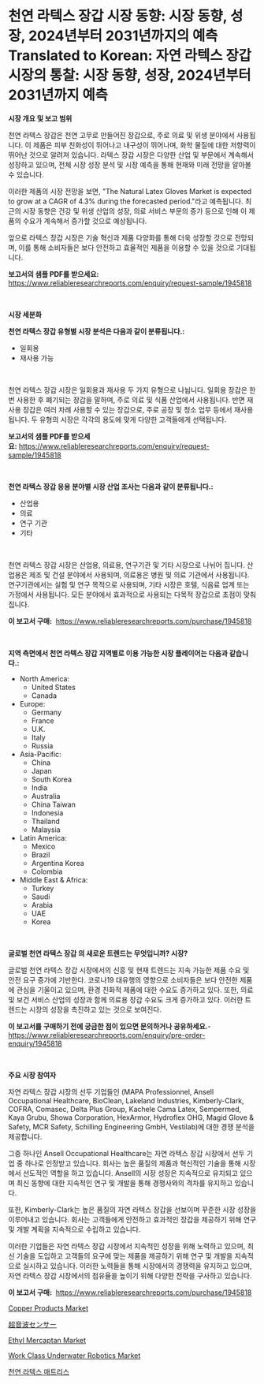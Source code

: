 <p><h1>천연 라텍스 장갑 시장 동향: 시장 동향, 성장, 2024년부터 2031년까지의 예측Translated to Korean: 자연 라텍스 장갑 시장의 통찰: 시장 동향, 성장, 2024년부터 2031년까지 예측</h1></p><p><strong>시장 개요 및 보고 범위</strong></p>
<p><p>천연 라텍스 장갑은 천연 고무로 만들어진 장갑으로, 주로 의료 및 위생 분야에서 사용됩니다. 이 제품은 피부 친화성이 뛰어나고 내구성이 뛰어나며, 화학 물질에 대한 저항력이 뛰어난 것으로 알려져 있습니다. 라텍스 장갑 시장은 다양한 산업 및 부문에서 계속해서 성장하고 있으며, 전체 시장 성장 분석 및 시장 예측을 통해 현재와 미래 전망을 알아볼 수 있습니다. </p><p>이러한 제품의 시장 전망을 보면, "The Natural Latex Gloves Market is expected to grow at a CAGR of 4.3% during the forecasted period."라고 예측됩니다. 최근의 시장 동향은 건강 및 위생 산업의 성장, 의료 서비스 부문의 증가 등으로 인해 이 제품의 수요가 계속해서 증가할 것으로 예상됩니다. </p><p>앞으로 라텍스 장갑 시장은 기술 혁신과 제품 다양화를 통해 더욱 성장할 것으로 전망되며, 이를 통해 소비자들은 보다 안전하고 효율적인 제품을 이용할 수 있을 것으로 기대됩니다.</p></p>
<p><strong>보고서의 샘플 PDF를 받으세요:</strong> <a href="https://www.reliableresearchreports.com/enquiry/request-sample/1945818">https://www.reliableresearchreports.com/enquiry/request-sample/1945818</a></p>
<p>&nbsp;</p>
<p><strong>시장 세분화</strong></p>
<p><strong>천연 라텍스 장갑 유형별 시장 분석은 다음과 같이 분류됩니다.:</strong></p>
<p><ul><li>일회용</li><li>재사용 가능</li></ul></p>
<p>&nbsp;</p>
<p><p>천연 라텍스 장갑 시장은 일회용과 재사용 두 가지 유형으로 나뉩니다. 일회용 장갑은 한 번 사용한 후 폐기되는 장갑을 말하며, 주로 의료 및 식품 산업에서 사용됩니다. 반면 재사용 장갑은 여러 차례 사용할 수 있는 장갑으로, 주로 공장 및 청소 업무 등에서 재사용됩니다. 두 유형의 시장은 각각의 용도에 맞게 다양한 고객들에게 선택됩니다.</p></p>
<p><strong>보고서의 샘플 PDF를 받으세요:</strong>&nbsp;<a href="https://www.reliableresearchreports.com/enquiry/request-sample/1945818">https://www.reliableresearchreports.com/enquiry/request-sample/1945818</a></p>
<p>&nbsp;</p>
<p><strong> 천연 라텍스 장갑 응용 분야별 시장 산업 조사는 다음과 같이 분류됩니다.:</strong></p>
<p><ul><li>산업용</li><li>의료</li><li>연구 기관</li><li>기타</li></ul></p>
<p>&nbsp;</p>
<p><p>천연 라텍스 장갑 시장은 산업용, 의료용, 연구기관 및 기타 시장으로 나뉘어 집니다. 산업용은 제조 및 건설 분야에서 사용되며, 의료용은 병원 및 의료 기관에서 사용됩니다. 연구기관에서는 실험 및 연구 목적으로 사용되며, 기타 시장은 호텔, 식음료 업계 또는 가정에서 사용됩니다. 모든 분야에서 효과적으로 사용되는 다목적 장갑으로 초점이 맞춰집니다.</p></p>
<p><strong>이 보고서 구매:</strong>&nbsp; <a href="https://www.reliableresearchreports.com/purchase/1945818">https://www.reliableresearchreports.com/purchase/1945818</a></p>
<p>&nbsp;</p>
<p><strong>지역 측면에서 천연 라텍스 장갑 지역별로 이용 가능한 시장 플레이어는 다음과 같습니다.:</strong></p>
<p><ul>
    <li>
        North America:
        <ul>
            <li>United States</li>
            <li>Canada</li>
        </ul>
    </li>
    <li>
        Europe:
        <ul>
            <li>Germany</li>
            <li>France</li>
            <li>U.K.</li>
            <li>Italy</li>
            <li>Russia</li>
        </ul>
    </li>
    <li>
        Asia-Pacific:
        <ul>
            <li>China</li>
            <li>Japan</li>
            <li>South Korea</li>
            <li>India</li>
            <li>Australia</li>
            <li>China Taiwan</li>
            <li>Indonesia</li>
            <li>Thailand</li>
            <li>Malaysia</li>
        </ul>
    </li>
    <li>
        Latin America:
        <ul>
            <li>Mexico</li>
            <li>Brazil</li>
            <li>Argentina Korea</li>
            <li>Colombia</li>
        </ul>
    </li>
    <li>
        Middle East & Africa:
        <ul>
            <li>Turkey</li>
            <li>Saudi</li>
            <li>Arabia</li>
            <li>UAE</li>
            <li>Korea</li>
        </ul>
    </li>
    </ul></p>
<p>&nbsp;</p>
<p><strong>글로벌 천연 라텍스 장갑 의 새로운 트렌드는 무엇입니까? 시장?</strong></p>
<p><p>글로벌 천연 라텍스 장갑 시장에서의 신흥 및 현재 트렌드는 지속 가능한 제품 수요 및 안전 요구 증가에 기반한다. 코로나19 대유행의 영향으로 소비자들은 보다 안전한 제품에 관심을 기울이고 있으며, 환경 친화적 제품에 대한 수요도 증가하고 있다. 또한, 의료 및 보건 서비스 산업의 성장과 함께 의료용 장갑 수요도 크게 증가하고 있다. 이러한 트렌드는 시장의 성장을 촉진하고 있는 것으로 보여진다.</p></p>
<p><strong>이 보고서를 구매하기 전에 궁금한 점이 있으면 문의하거나 공유하세요.</strong>- <a href="https://www.reliableresearchreports.com/enquiry/pre-order-enquiry/1945818">https://www.reliableresearchreports.com/enquiry/pre-order-enquiry/1945818</a></p>
<p>&nbsp;</p>
<p><strong>주요 시장 참여자</strong></p>
<p><p>자연 라텍스 장갑 시장의 선두 기업들인 (MAPA Professionnel, Ansell Occupational Healthcare, BioClean, Lakeland Industries, Kimberly-Clark, COFRA, Comasec, Delta Plus Group, Kachele Cama Latex, Sempermed, Kaya Grubu, Showa Corporation, HexArmor, Hydroflex OHG, Magid Glove & Safety, MCR Safety, Schilling Engineering GmbH, Vestilab)에 대한 경쟁 분석을 제공합니다.</p><p>그중 하나인 Ansell Occupational Healthcare는 자연 라텍스 장갑 시장에서 선두 기업 중 하나로 인정받고 있습니다. 회사는 높은 품질의 제품과 혁신적인 기술을 통해 시장에서 선도적인 역할을 하고 있습니다. Ansell의 시장 성장은 지속적으로 유지되고 있으며 최신 동향에 대한 지속적인 연구 및 개발을 통해 경쟁사와의 격차를 유지하고 있습니다.</p><p>또한, Kimberly-Clark는 높은 품질의 자연 라텍스 장갑을 선보이며 꾸준한 시장 성장을 이루어내고 있습니다. 회사는 고객들에게 안전하고 효과적인 장갑을 제공하기 위해 연구 및 개발 계획을 지속적으로 수립하고 있습니다.</p><p>이러한 기업들은 자연 라텍스 장갑 시장에서 지속적인 성장을 위해 노력하고 있으며, 최신 기술을 도입하고 고객들의 요구에 맞는 제품을 제공하기 위해 연구 및 개발을 지속적으로 실시하고 있습니다. 이러한 노력들을 통해 시장에서의 경쟁력을 유지하고 있으며, 자연 라텍스 장갑 시장에서의 점유율을 높이기 위해 다양한 전략을 구사하고 있습니다.</p></p>
<p><strong>이 보고서 구매:</strong>&nbsp;&nbsp;<a href="https://www.reliableresearchreports.com/purchase/1945818">https://www.reliableresearchreports.com/purchase/1945818</a></p>
<p><p><a href="https://github.com/RickHolmes3/Market-Research-Report-List-3/blob/main/copper-products-market.md">Copper Products Market</a></p><p><a href="https://github.com/cnnriuez22368/Market-Research-Report-List-1/blob/main/6715929191056.md">超音波センサー</a></p><p><a href="https://github.com/Krish2023na/Market-Research-Report-List-3/blob/main/ethyl-mercaptan-market.md">Ethyl Mercaptan Market</a></p><p><a href="https://issuu.com/reportprime-2/docs/work-class-underwater-robotics-market-size-2030.pp">Work Class Underwater Robotics Market</a></p><p><a href="https://github.com/vs10l4sfg5c/Market-Research-Report-List-1/blob/main/5835049190901.md">천연 라텍스 매트리스</a></p></p>

